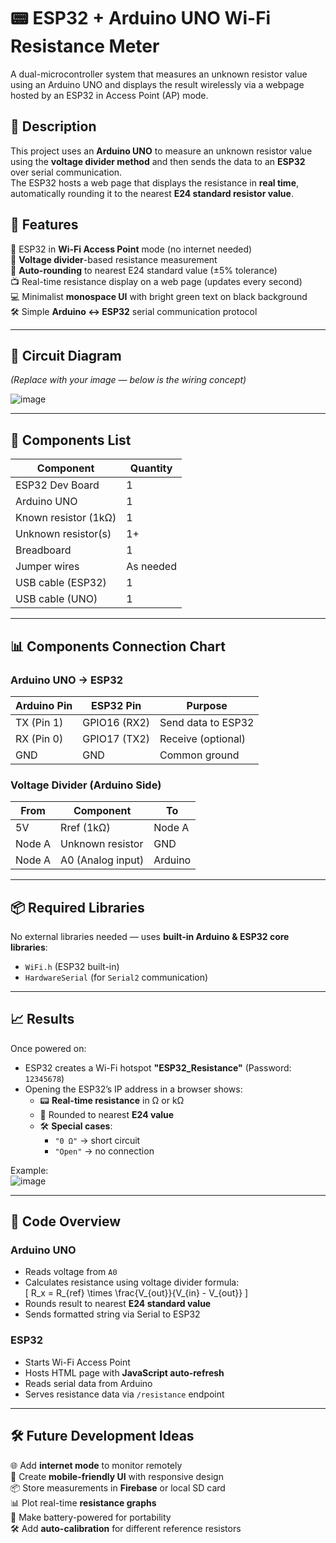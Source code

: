 # 📟 ESP32 + Arduino UNO Wi-Fi Resistance Meter
A dual-microcontroller system that measures an unknown resistor value using an Arduino UNO and displays the result wirelessly via a webpage hosted by an ESP32 in Access Point (AP) mode.

## 📝 Description
This project uses an **Arduino UNO** to measure an unknown resistor value using the **voltage divider method** and then sends the data to an **ESP32** over serial communication.  
The ESP32 hosts a web page that displays the resistance in **real time**, automatically rounding it to the nearest **E24 standard resistor value**.

## 🚀 Features
📡 ESP32 in **Wi-Fi Access Point** mode (no internet needed)  
🔌 **Voltage divider**-based resistance measurement  
📏 **Auto-rounding** to nearest E24 standard value (±5% tolerance)  
📺 Real-time resistance display on a web page (updates every second)  
💻 Minimalist **monospace UI** with bright green text on black background  
🛠️ Simple **Arduino ↔ ESP32** serial communication protocol  

---

## 🔌 Circuit Diagram
*(Replace with your image — below is the wiring concept)*  

![image](https://github.com/user-attachments/assets/example-circuit-placeholder)

---

## 🧾 Components List

| Component               | Quantity |
|------------------------|----------|
| ESP32 Dev Board        | 1        |
| Arduino UNO            | 1        |
| Known resistor (1kΩ)   | 1        |
| Unknown resistor(s)    | 1+       |
| Breadboard             | 1        |
| Jumper wires           | As needed |
| USB cable (ESP32)      | 1        |
| USB cable (UNO)        | 1        |

---

## 📊 Components Connection Chart

### **Arduino UNO → ESP32**
| Arduino Pin | ESP32 Pin   | Purpose            |
|-------------|------------|--------------------|
| TX (Pin 1)  | GPIO16 (RX2) | Send data to ESP32 |
| RX (Pin 0)  | GPIO17 (TX2) | Receive (optional) |
| GND         | GND         | Common ground      |

### **Voltage Divider (Arduino Side)**
| From | Component            | To       |
|------|----------------------|----------|
| 5V   | Rref (1kΩ)           | Node A   |
| Node A | Unknown resistor   | GND      |
| Node A | A0 (Analog input)  | Arduino  |

---

## 📦 Required Libraries
No external libraries needed — uses **built-in Arduino & ESP32 core libraries**:
- `WiFi.h` (ESP32 built-in)
- `HardwareSerial` (for `Serial2` communication)

---

## 📈 Results

Once powered on:  
- ESP32 creates a Wi-Fi hotspot **"ESP32_Resistance"** (Password: `12345678`)  
- Opening the ESP32’s IP address in a browser shows:  
  - 📟 **Real-time resistance** in Ω or kΩ  
  - 📏 Rounded to nearest **E24 value**  
  - 🛠 **Special cases**:
    - `"0 Ω"` → short circuit
    - `"Open"` → no connection

Example:  
![image](https://github.com/user-attachments/assets/example-web-ui)

---

## 🔧 Code Overview

### **Arduino UNO**
- Reads voltage from `A0`
- Calculates resistance using voltage divider formula:  
  \[
  R_x = R_{ref} \times \frac{V_{out}}{V_{in} - V_{out}}
  \]
- Rounds result to nearest **E24 standard value**
- Sends formatted string via Serial to ESP32

### **ESP32**
- Starts Wi-Fi Access Point
- Hosts HTML page with **JavaScript auto-refresh**
- Reads serial data from Arduino
- Serves resistance data via `/resistance` endpoint

---

## 🛠️ Future Development Ideas
🌐 Add **internet mode** to monitor remotely  
📱 Create **mobile-friendly UI** with responsive design  
📦 Store measurements in **Firebase** or local SD card  
📊 Plot real-time **resistance graphs**  
🔋 Make battery-powered for portability  
🛠 Add **auto-calibration** for different reference resistors  

